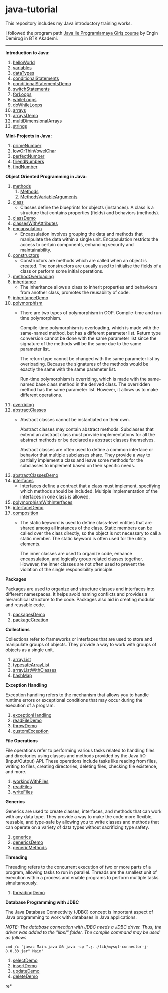 # java-tutorial
This repository includes my Java introductory training works.

I followed the program path [Java ile Programlamaya Giriş course](https://www.btkakademi.gov.tr/portal/course/java-ile-programlamaya-giris-9617) by Engin Demiroğ in BTK Akademi.

---

**Introduction to Java:**
1. [helloWorld](https://github.com/Pamirus/java-tutorial/blob/main/introduction-to-java/helloWorld.java)
2. [variables](https://github.com/Pamirus/java-tutorial/blob/main/introduction-to-java/variables.java)
3. [dataTypes](https://github.com/Pamirus/java-tutorial/blob/main/introduction-to-java/dataTypes.java)
4. [conditionalStatements](https://github.com/Pamirus/java-tutorial/blob/main/introduction-to-java/conditionalStatements.java)
5. [conditionalStatementsDemo](https://github.com/Pamirus/java-tutorial/blob/main/introduction-to-java/conditionalStatementsDemo.java)
6. [switchStatements](https://github.com/Pamirus/java-tutorial/blob/main/introduction-to-java/switchStatements.java)
7. [forLoops](https://github.com/Pamirus/java-tutorial/blob/main/introduction-to-java/forLoops.java)
8. [whileLoops](https://github.com/Pamirus/java-tutorial/blob/main/introduction-to-java/whileLoops.java)
9. [doWhileLoops](https://github.com/Pamirus/java-tutorial/blob/main/introduction-to-java/doWhileLoops.java)
10. [arrays](https://github.com/Pamirus/java-tutorial/blob/main/introduction-to-java/arrays.java)
11. [arraysDemo](https://github.com/Pamirus/java-tutorial/blob/main/introduction-to-java/arraysDemo.java)
12. [multiDimensionalArrays](https://github.com/Pamirus/java-tutorial/blob/main/introduction-to-java/multiDimensionalArrays.java)
13. [strings](https://github.com/Pamirus/java-tutorial/blob/main/introduction-to-java/strings.java)

**Mini-Projects in Java:**
1. [primeNumber](https://github.com/Pamirus/java-tutorial/blob/main/mini-projects/primeNumber.java)
2. [lowOrThinVowelChar](https://github.com/Pamirus/java-tutorial/blob/main/mini-projects/lowOrThinVowelChar.java)
3. [perfectNumber](https://github.com/Pamirus/java-tutorial/blob/main/mini-projects/perfectNumber.java)
4. [friendNumbers](https://github.com/Pamirus/java-tutorial/blob/main/mini-projects/friendNumbers.java)
5. [findNumber](https://github.com/Pamirus/java-tutorial/blob/main/mini-projects/findNumber.java)

**Object Oriented Programming in Java:**
1. [methods](https://github.com/Pamirus/java-tutorial/tree/main/oop-in-java/methods)
    1. [Methods](https://github.com/Pamirus/java-tutorial/blob/main/oop-in-java/methods/Methods.java)
    2. [MethodsVariableArguments](https://github.com/Pamirus/java-tutorial/blob/main/oop-in-java/methods/MethodsVariableArguments.java)
2. [class](https://github.com/Pamirus/java-tutorial/tree/main/oop-in-java/class)
    * Classes define the blueprints for objects (instances). A class is a structure that contains properties (fields) and behaviors (methods).
3. [classDemo](https://github.com/Pamirus/java-tutorial/tree/main/oop-in-java/classDemo)
4. [classesWithAttributes](https://github.com/Pamirus/java-tutorial/tree/main/oop-in-java/classesWithAttributes)
5. [encapsulation](https://github.com/Pamirus/java-tutorial/tree/main/oop-in-java/encapsulation)
    * Encapsulation involves grouping the data and methods that manipulate the data within a single unit. Encapsulation restricts the access to certain components, enhancing security and maintainability. 
6. [constructors](https://github.com/Pamirus/java-tutorial/tree/main/oop-in-java/construction)
    * Constructors are methods which are called when an object is created. The constructors are usually used to initialise the fields of a class or perform some initial operations.
7. [methodOverloading](https://github.com/Pamirus/java-tutorial/tree/main/oop-in-java/methodOverloading)
8. [inheritance](https://github.com/Pamirus/java-tutorial/tree/main/oop-in-java/inheritance)
    * The inheritance allows a class to inherit properties and behaviours from another class, promotes the reusability of code.
9. [inheritanceDemo](https://github.com/Pamirus/java-tutorial/blob/main/oop-in-java/inheritanceDemo)
10. [polymorphism](https://github.com/Pamirus/java-tutorial/blob/main/oop-in-java/polymorphism)
    * There are two types of polymorphism in OOP. Compile-time and run-time polymorphism. 

      Compile-time polymorphism is overloading, which is made with the same-named method, but has a different parameter list. Return type conversion cannot be done with the same parameter list since the signature of the methods will be the same due to the same parameter list.

      The return type cannot be changed with the same parameter list by overloading. Because the signatures of the methods would be exactly the same with the same parameter list.

      Run-time polymorphism is overriding, which is made with the same-named base class method in the derived class. The overridden method has the same parameter list. However, it allows us to make different operations.
11. [overriding](https://github.com/Pamirus/java-tutorial/blob/main/oop-in-java/overriding)
12. [abstractClasses](https://github.com/Pamirus/java-tutorial/blob/main/oop-in-java/abstractClasses)
    * Abstract classes cannot be instantiated on their own.

      Abstract classes may contain abstract methods. Subclasses that extend an abstract class must provide implementations for all the abstract methods or be declared as abstract classes themselves.

      Abstract classes are often used to define a common interface or behavior that multiple subclasses share. They provide a way to partially implement a class and leave some methods for the subclasses to implement based on their specific needs.
13. [abstractClassesDemo](https://github.com/Pamirus/java-tutorial/blob/main/oop-in-java/abstractClassesDemo)
14. [interfaces](https://github.com/Pamirus/java-tutorial/blob/main/oop-in-java/interfaces)
    * Interfaces define a contract that a class must implement, specifying which methods should be included. Multiple implementation of the interfaces in one class is allowed.
15. [polymorphismWithInterfaces](https://github.com/Pamirus/java-tutorial/blob/main/oop-in-java/polymorphismWithInterfaces)
16. [interfaceDemo](https://github.com/Pamirus/java-tutorial/blob/main/oop-in-java/interfaceDemo)
17. [composition](https://github.com/Pamirus/java-tutorial/blob/main/oop-in-java/composition)
    * The static keyword is used to define class-level entities that are shared among all instances of the class. Static members can be called over the class directly, so the object is not necessary to call a static member. The static keyword is often used for the utility elements.

      The inner classes are used to organize code, enhance encapsulation, and logically group related classes together. However, the inner classes are not often used to prevent the violation of the single responsibility principle.

**Packages**

Packages are used to organize and structure classes and interfaces into different namespaces. It helps avoid naming conflicts and provides a hierarchical structure to the code. Packages also aid in creating modular and reusable code.
1. [packagesDemo](https://github.com/Pamirus/java-tutorial/blob/main/packages/packagesDemo)
2. [packageCreation](https://github.com/Pamirus/java-tutorial/blob/main/packages/packageCreation)

**Collections**

Collections refer to frameworks or interfaces that are used to store and manipulate groups of objects. They provide a way to work with groups of objects as a single unit.
1. [arrayList](https://github.com/Pamirus/java-tutorial/blob/main/collections/arrayList)
2. [typesafeArrayList](https://github.com/Pamirus/java-tutorial/blob/main/collections/typesafeArrayList)
3. [arrayListWithClasses](https://github.com/Pamirus/java-tutorial/blob/main/collections/arrayListWithClasses)
4. [hashMap](https://github.com/Pamirus/java-tutorial/blob/main/collections/hashMap)


**Exception Handling**

Exception handling refers to the mechanism that allows you to handle runtime errors or exceptional conditions that may occur during the execution of a program.
1. [exceptionHandling](https://github.com/Pamirus/java-tutorial/blob/main/exceptionHandling/exceptionHandling)
2. [readFileDemo](https://github.com/Pamirus/java-tutorial/blob/main/exceptionHandling/readFileDemo)
3. [throwDemo](https://github.com/Pamirus/java-tutorial/blob/main/exceptionHandling/throwDemo)
4. [customException](https://github.com/Pamirus/java-tutorial/blob/main/exceptionHandling/customException)

**File Operations**

File operations refer to performing various tasks related to handling files and directories using classes and methods provided by the Java I/O (Input/Output) API. These operations include tasks like reading from files, writing to files, creating directories, deleting files, checking file existence, and more.
1. [workingWithFiles](https://github.com/Pamirus/java-tutorial/blob/main/fileOperations/workingWithFiles)
2. [readFiles](https://github.com/Pamirus/java-tutorial/blob/main/fileOperations/readFiles)
3. [writeFiles](https://github.com/Pamirus/java-tutorial/blob/main/fileOperations/writeFiles)

**Generics**

Generics are used to create classes, interfaces, and methods that can work with any data type. They provide a way to make the code more flexible, reusable, and type-safe by allowing you to write classes and methods that can operate on a variety of data types without sacrificing type safety.
1. [generics](https://github.com/Pamirus/java-tutorial/blob/main/generics/generics)
2. [genericsDemo](https://github.com/Pamirus/java-tutorial/blob/main/generics/genericsDemo)
3. [genericMethods](https://github.com/Pamirus/java-tutorial/blob/main/generics/genericMethods)

**Threading**

Threading refers to the concurrent execution of two or more parts of a program, allowing tasks to run in parallel. Threads are the smallest unit of execution within a process and enable programs to perform multiple tasks simultaneously.
1. [threadingDemo](https://github.com/Pamirus/java-tutorial/blob/main/threading/threadingDemo)

**Database Programming with JDBC**

The Java Database Connectivity (JDBC) concept is important aspect of Java programming to work with databases in Java applications.

*NOTE: The database connection with JDBC needs a JDBC driver. Thus, the driver was added to the "libs/" folder. The compile command may be used as follows.*

```cmd /c 'javac Main.java && java -cp ".;../lib/mysql-connector-j-8.0.33.jar" Main'```
1. [selectDemo](https://github.com/Pamirus/java-tutorial/blob/main/selectDemo)
2. [insertDemo](https://github.com/Pamirus/java-tutorial/blob/main/insertDemo)
3. [updateDemo](https://github.com/Pamirus/java-tutorial/blob/main/updateDemo)
4. [deleteDemo](https://github.com/Pamirus/java-tutorial/blob/main/deleteDemo)

re*
